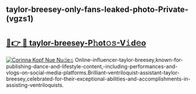 ## taylor-breesey-only-fans​-leaked-photo​-Private-(vgzs1)


# <h2><a href="https://mediaupload.pro?title=taylor-breesey&ref=git">🔗👉 🔴 taylor-breesey-P𝚑ot𝚘𝚜-V𝚒d𝚎o</a></h2>

[![Corinna Kopf Nue Nu𝚍e𝚜](https://i.imgur.com/0qMVB7G.gif)](https://mediaupload.pro?title=taylor-breesey&ref=git)
Online-influencer-taylor-breesey,known-for-publishing-dance-and-lifestyle-content,-including-performances-and-vlogs-on-social-media-platforms.Brilliant-ventriloquist-assistant-taylor-breesey,celebrated-for-their-exceptional-abilities-and-accomplishments-in-assisting-ventriloquists.  